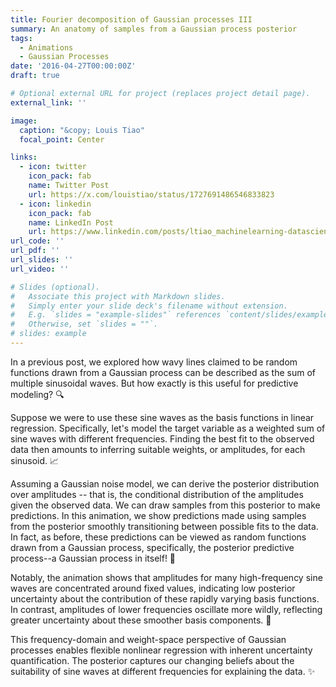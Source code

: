 ```yaml
---
title: Fourier decomposition of Gaussian processes III
summary: An anatomy of samples from a Gaussian process posterior
tags:
  - Animations
  - Gaussian Processes
date: '2016-04-27T00:00:00Z'
draft: true

# Optional external URL for project (replaces project detail page).
external_link: ''

image:
  caption: "&copy; Louis Tiao"
  focal_point: Center

links:
  - icon: twitter
    icon_pack: fab
    name: Twitter Post
    url: https://x.com/louistiao/status/1727691486546833823
  - icon: linkedin
    icon_pack: fab
    name: LinkedIn Post
    url: https://www.linkedin.com/posts/ltiao_machinelearning-datascience-python-activity-7133454445048143872-fgHS
url_code: ''
url_pdf: ''
url_slides: ''
url_video: ''

# Slides (optional).
#   Associate this project with Markdown slides.
#   Simply enter your slide deck's filename without extension.
#   E.g. `slides = "example-slides"` references `content/slides/example-slides.md`.
#   Otherwise, set `slides = ""`.
# slides: example
---
```


In a previous post, we explored how wavy lines claimed to be random functions drawn from a Gaussian process can be described as the sum of multiple sinusoidal waves. But how exactly is this useful for predictive modeling? 🔍

Suppose we were to use these sine waves as the basis functions in linear regression. Specifically, let's model the target variable as a weighted sum of sine waves with different frequencies. Finding the best fit to the observed data then amounts to inferring suitable weights, or amplitudes, for each sinusoid. 📈

Assuming a Gaussian noise model, we can derive the posterior distribution over amplitudes -- that is, the conditional distribution of the amplitudes given the observed data. We can draw samples from this posterior to make predictions. In this animation, we show predictions made using samples from the posterior smoothly transitioning between possible fits to the data. In fact, as before, these predictions can be viewed as random functions drawn from a Gaussian process, specifically, the posterior predictive process--a Gaussian process in itself! 🌟

Notably, the animation shows that amplitudes for many high-frequency sine waves are concentrated around fixed values, indicating low posterior uncertainty about the contribution of these rapidly varying basis functions. In contrast, amplitudes of lower frequencies oscillate more wildly, reflecting greater uncertainty about these smoother basis components. 🧠

This frequency-domain and weight-space perspective of Gaussian processes enables flexible nonlinear regression with inherent uncertainty quantification. The posterior captures our changing beliefs about the suitability of sine waves at different frequencies for explaining the data. ✨

